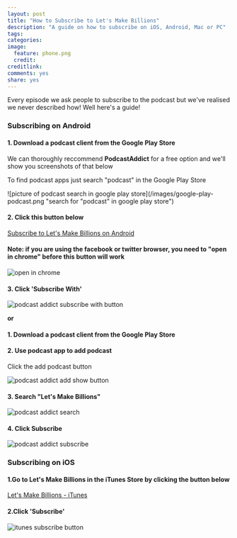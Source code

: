```yaml
---
layout: post
title: "How to Subscribe to Let's Make Billions"
description: "A guide on how to subscribe on iOS, Android, Mac or PC"
tags:
categories:
image:
  feature: phone.png
  credit: 
creditlink:
comments: yes
share: yes
---
```


Every episode we ask people to subscribe to the podcast but we've realised we never described how! Well here's a guide!

### Subscribing on Android

#### 1. Download a podcast client from the Google Play Store

We can thoroughly reccommend **PodcastAddict** for a free option and we'll show you screenshots of that below

To find podcast apps just search "podcast" in the Google Play Store

![picture of podcast search in google play store](/images/google-play-podcast.png "search for "podcast" in google play store")

#### 2. Click this button below

<a class="btn btn-success btn-large" href="http://subscribeonandroid.com/www.omnycontent.com/d/playlist/f74cc2ac-5cea-4914-99d8-a67c008ca26e/df7f3c35-9d13-4dc2-baa6-a67c008d8993/1ababd79-c1db-453a-8c7d-a67c008d899c/podcast.rss" title="Subscribe on Android">Subscribe to Let's Make Billions on Android</a>

#### Note: if you are using the facebook or twitter browser, you need to "open in chrome" before this button will work

![open in chrome](/images/open-in-chrome.png "open in chrome")

#### 3. Click 'Subscribe With'

![podcast addict subscribe with button](/images/podcast-addict-rss-subscribe-with.png "podcast addict subscribe with button")

**or**

#### 1. Download a podcast client from the Google Play Store

#### 2. Use podcast app to add podcast

Click the add podcast button

![podcast addict add show button](/images/podcast-addict-home-arrow.jpg "podcast addict add show button")

#### 3. Search "Let's Make Billions"


![podcast addict search](/images/podcast-addict-search.png "podcast addict search")

#### 4. Click Subscribe

![podcast addict subscribe](/images/podcast-addict-subscribe.png "podcast addict subscribe")

### Subscribing on iOS

#### 1.Go to Let's Make Billions in the iTunes Store by clicking the button below

<a class="btn btn-info btn-large" href="https://itunes.apple.com/au/podcast/lets-make-billions-comedy/id1140431298">Let's Make Billions - iTunes</a>

#### 2.Click 'Subscribe'

![itunes subscribe button](/images/itunes-subscribe.png "itunes subscribe button")